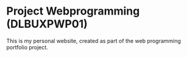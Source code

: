 # Project Webprogramming (DLBUXPWP01) 
This is my personal website, created as part of the web programming portfolio project.
